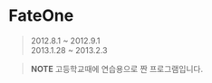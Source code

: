 FateOne
========
> 2012.8.1 ~ 2012.9.1<br>
> 2013.1.28 ~ 2013.2.3

> **NOTE** 고등학교때에 연습용으로 짠 프로그램입니다.
